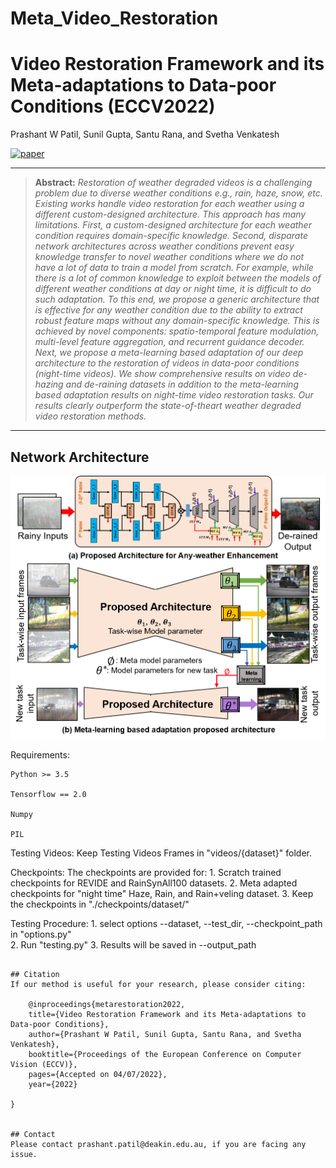 # Meta_Video_Restoration
# Video Restoration Framework and its Meta-adaptations to Data-poor Conditions (ECCV2022)
Prashant W Patil, Sunil Gupta, Santu Rana, and Svetha Venkatesh


[![paper](https://img.shields.io/badge/arXiv-Paper-<COLOR>.svg)](https://drive.google.com/file/d/1itwA0a1JQvS6sVsGDJ8Pt2DnQtG3UrJ8/view?usp=sharing)


<hr />

> **Abstract:** *Restoration of weather degraded videos is a challenging problem due to diverse weather conditions e.g., rain, haze, snow, etc. Existing works handle video restoration for each weather using a different custom-designed architecture. This approach has many limitations. First, a custom-designed architecture for each weather condition requires domain-specific knowledge. Second, disparate network architectures across weather conditions prevent easy knowledge transfer to novel weather conditions where we do not have a lot of data to train a model from scratch. For example, while there is a lot of common knowledge to exploit between the models of different weather conditions at day or night time, it is difficult to do such adaptation. To this end, we propose a generic architecture that is effective for any weather condition due to the ability to extract robust feature maps without any domain-specific knowledge. This is achieved by novel components: spatio-temporal feature modulation, multi-level feature aggregation, and recurrent guidance decoder. Next, we propose a meta-learning based adaptation of our deep architecture to the restoration of videos in data-poor conditions (night-time videos). We show comprehensive results on video de-hazing and de-raining datasets in addition to the meta-learning based adaptation results on night-time video restoration tasks. Our results clearly outperform the state-of-theart weather degraded video restoration methods.* 
<hr />

## Network Architecture

<img src = 'Overview.png'> 


Requirements:

	Python >= 3.5

	Tensorflow == 2.0

	Numpy

	PIL

Testing Videos:
	Keep Testing Videos Frames in "videos/{dataset}" folder.

Checkpoints:
	The checkpoints are provided for:
	1. Scratch trained checkpoints for REVIDE and RainSynAll100 datasets.
	2. Meta adapted checkpoints for "night time" Haze, Rain, and Rain+veling dataset.
	3. Keep the checkpoints in "./checkpoints/dataset/"

Testing Procedure:
	1. select options  --dataset, --test_dir, --checkpoint_path in "options.py"  
	2. Run "testing.py"
	3. Results will be saved in --output_path
```

## Citation
If our method is useful for your research, please consider citing:
    
    @inproceedings{metarestoration2022,
	title={Video Restoration Framework and its Meta-adaptations to Data-poor Conditions},
	author={Prashant W Patil, Sunil Gupta, Santu Rana, and Svetha Venkatesh},
	booktitle={Proceedings of the European Conference on Computer Vision (ECCV)},
	pages={Accepted on 04/07/2022},
	year={2022}

}


## Contact
Please contact prashant.patil@deakin.edu.au, if you are facing any issue.




